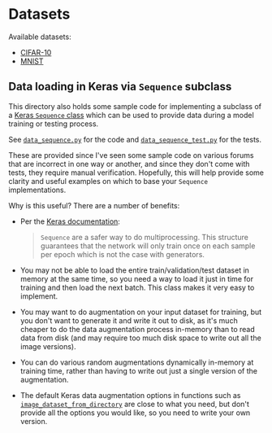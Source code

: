 # Datasets

Available datasets:

* [CIFAR-10](cifar-10)
* [MNIST](mnist)

## Data loading in Keras via `Sequence` subclass

This directory also holds some sample code for implementing a subclass of a
[Keras `Sequence` class][keras-sequence] which can be used to provide data
during a model training or testing process.

See [`data_sequence.py`](data_sequence.py) for the code and
[`data_sequence_test.py`](data_sequence_test.py) for the tests.

These are provided since I've seen some sample code on various forums that are
incorrect in one way or another, and since they don't come with tests, they
require manual verification. Hopefully, this will help provide some clarity and
useful examples on which to base your `Sequence` implementations.

Why is this useful? There are a number of benefits:

* Per the [Keras documentation][keras-sequence]:

  > `Sequence` are a safer way to do multiprocessing. This structure guarantees
  > that the network will only train once on each sample per epoch which is not
  > the case with generators.

* You may not be able to load the entire train/validation/test dataset in memory
  at the same time, so you need a way to load it just in time for training and
  then load the next batch. This class makes it very easy to implement.

* You may want to do augmentation on your input dataset for training, but you
  don't want to generate it and write it out to disk, as it's much cheaper to do
  the data augmentation process in-memory than to read data from disk (and may
  require too much disk space to write out all the image versions).

* You can do various random augmentations dynamically in-memory at training
  time, rather than having to write out just a single version of the
  augmentation.

* The default Keras data augmentation options in functions such as
  [`image_dataset_from_directory`][keras-image_dataset_from_directory] are close
  to what you need, but don't provide all the options you would like, so you
  need to write your own version.


[keras-sequence]: https://keras.io/api/utils/python_utils/#sequence-class
[tf-keras-sequence]: https://www.tensorflow.org/api_docs/python/tf/keras/utils/Sequence
[tf-keras-image_dataset_from_directory]: https://www.tensorflow.org/api_docs/python/tf/keras/utils/image_dataset_from_directory
[keras-image_dataset_from_directory]: https://keras.io/api/data_loading/image/#imagedatasetfromdirectory-function

